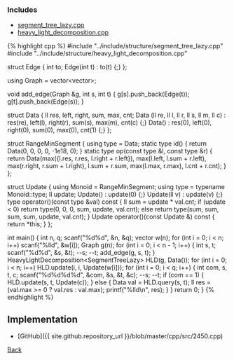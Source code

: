 ### Includes

- [segment_tree_lazy.cpp](../include/structure/segment_tree_lazy)
- [heavy_light_decomposition.cpp](../include/structure/heavy_light_decomposition)

{% highlight cpp %}
#include "../include/structure/segment_tree_lazy.cpp"
#include "../include/structure/heavy_light_decomposition.cpp"

struct Edge {
  int to;
  Edge(int t) : to(t) {;}
};

using Graph = vector<vector<Edge>>;

void add_edge(Graph &g, int s, int t) {
  g[s].push_back(Edge(t));
  g[t].push_back(Edge(s));
}

struct Data {
  ll res, left, right, sum, max, cnt;
  Data (ll re, ll l, ll r, ll s, ll m, ll c) :
    res(re), left(l), right(r), sum(s), max(m), cnt(c) {;}
  Data() : res(0), left(0), right(0), sum(0), max(0), cnt(1) {;}
};

struct RangeMinSegment {
  using type = Data;
  static type id() { return Data(0, 0, 0, 0, -1e18, 0); }
  static type op(const type &l, const type &r) {
    return Data(max({l.res, r.res, l.right + r.left}),
                max(l.left, l.sum + r.left),
                max(r.right, r.sum + l.right),
                l.sum + r.sum,
                max(l.max, r.max),
                l.cnt + r.cnt);
  }
};

struct Update {
  using Monoid = RangeMinSegment;
  using type = typename Monoid::type;
  ll update;
  Update() : update(0) {;}
  Update(ll v) : update(v) {;}
  type operator()(const type &val) const {
    ll sum = update * val.cnt;
    if (update < 0) return type(0, 0, 0, sum, update, val.cnt);
    else return type(sum, sum, sum, sum, update, val.cnt);
  }
  Update operator()(const Update &) const { return *this; }
};

int main() {
  int n, q;
  scanf("%d%d", &n, &q);
  vector<ll> w(n);
  for (int i = 0; i < n; i++) scanf("%lld", &w[i]);
  Graph g(n);
  for (int i = 0; i < n - 1; i++) {
    int s, t;
    scanf("%d%d", &s, &t); --s; --t;
    add_edge(g, s, t);
  }
  HeavyLightDecomposition<SegmentTreeLazy<Update>> HLD(g, Data());
  for (int i = 0; i < n; i++) HLD.update(i, i, Update(w[i]));
  for (int i = 0; i < q; i++) {
    int com, s, t, c;
    scanf("%d%d%d%d", &com, &s, &t, &c); --s; --t;
    if (com == 1) {
      HLD.update(s, t, Update(c));
    }
    else {
      Data val = HLD.query(s, t);
      ll res = (val.max >= 0 ? val.res : val.max);
      printf("%lld\n", res);
    }
  }
  return 0;
}
{% endhighlight %}

## Implementation

- [GitHub]({{ site.github.repository_url }}/blob/master/cpp/src/2450.cpp)

[Back](..)

